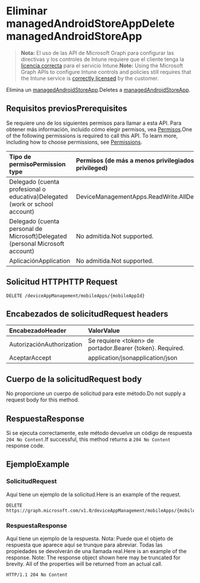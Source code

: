 # <a name="delete-managedandroidstoreapp"></a><span data-ttu-id="551d0-101">Eliminar managedAndroidStoreApp</span><span class="sxs-lookup"><span data-stu-id="551d0-101">Delete managedAndroidStoreApp</span></span>

> <span data-ttu-id="551d0-102">**Nota:** El uso de las API de Microsoft Graph para configurar las directivas y los controles de Intune requiere que el cliente tenga la [licencia correcta](https://go.microsoft.com/fwlink/?linkid=839381) para el servicio Intune.</span><span class="sxs-lookup"><span data-stu-id="551d0-102">**Note:** Using the Microsoft Graph APIs to configure Intune controls and policies still requires that the Intune service is [correctly licensed](https://go.microsoft.com/fwlink/?linkid=839381) by the customer.</span></span>

<span data-ttu-id="551d0-103">Elimina un [managedAndroidStoreApp](../resources/intune_apps_managedandroidstoreapp.md).</span><span class="sxs-lookup"><span data-stu-id="551d0-103">Deletes a [managedAndroidStoreApp](../resources/intune_apps_managedandroidstoreapp.md).</span></span>
## <a name="prerequisites"></a><span data-ttu-id="551d0-104">Requisitos previos</span><span class="sxs-lookup"><span data-stu-id="551d0-104">Prerequisites</span></span>
<span data-ttu-id="551d0-p101">Se requiere uno de los siguientes permisos para llamar a esta API. Para obtener más información, incluido cómo elegir permisos, vea [Permisos](../../../concepts/permissions_reference.md).</span><span class="sxs-lookup"><span data-stu-id="551d0-p101">One of the following permissions is required to call this API. To learn more, including how to choose permissions, see [Permissions](../../../concepts/permissions_reference.md).</span></span>

|<span data-ttu-id="551d0-107">Tipo de permiso</span><span class="sxs-lookup"><span data-stu-id="551d0-107">Permission type</span></span>|<span data-ttu-id="551d0-108">Permisos (de más a menos privilegiados)</span><span class="sxs-lookup"><span data-stu-id="551d0-108">Permissions (from least to most privileged)</span></span>|
|:---|:---|
|<span data-ttu-id="551d0-109">Delegado (cuenta profesional o educativa)</span><span class="sxs-lookup"><span data-stu-id="551d0-109">Delegated (work or school account)</span></span>|<span data-ttu-id="551d0-110">DeviceManagementApps.ReadWrite.All</span><span class="sxs-lookup"><span data-stu-id="551d0-110">DeviceManagementApps.ReadWrite.All</span></span>|
|<span data-ttu-id="551d0-111">Delegado (cuenta personal de Microsoft)</span><span class="sxs-lookup"><span data-stu-id="551d0-111">Delegated (personal Microsoft account)</span></span>|<span data-ttu-id="551d0-112">No admitida.</span><span class="sxs-lookup"><span data-stu-id="551d0-112">Not supported.</span></span>|
|<span data-ttu-id="551d0-113">Aplicación</span><span class="sxs-lookup"><span data-stu-id="551d0-113">Application</span></span>|<span data-ttu-id="551d0-114">No admitida.</span><span class="sxs-lookup"><span data-stu-id="551d0-114">Not supported.</span></span>|

## <a name="http-request"></a><span data-ttu-id="551d0-115">Solicitud HTTP</span><span class="sxs-lookup"><span data-stu-id="551d0-115">HTTP Request</span></span>
<!-- {
  "blockType": "ignored"
}
-->
``` http
DELETE /deviceAppManagement/mobileApps/{mobileAppId}
```

## <a name="request-headers"></a><span data-ttu-id="551d0-116">Encabezados de solicitud</span><span class="sxs-lookup"><span data-stu-id="551d0-116">Request headers</span></span>
|<span data-ttu-id="551d0-117">Encabezado</span><span class="sxs-lookup"><span data-stu-id="551d0-117">Header</span></span>|<span data-ttu-id="551d0-118">Valor</span><span class="sxs-lookup"><span data-stu-id="551d0-118">Value</span></span>|
|:---|:---|
|<span data-ttu-id="551d0-119">Autorización</span><span class="sxs-lookup"><span data-stu-id="551d0-119">Authorization</span></span>|<span data-ttu-id="551d0-120">Se requiere &lt;token&gt; de portador.</span><span class="sxs-lookup"><span data-stu-id="551d0-120">Bearer {token}. Required.</span></span>|
|<span data-ttu-id="551d0-121">Aceptar</span><span class="sxs-lookup"><span data-stu-id="551d0-121">Accept</span></span>|<span data-ttu-id="551d0-122">application/json</span><span class="sxs-lookup"><span data-stu-id="551d0-122">application/json</span></span>|

## <a name="request-body"></a><span data-ttu-id="551d0-123">Cuerpo de la solicitud</span><span class="sxs-lookup"><span data-stu-id="551d0-123">Request body</span></span>
<span data-ttu-id="551d0-124">No proporcione un cuerpo de solicitud para este método.</span><span class="sxs-lookup"><span data-stu-id="551d0-124">Do not supply a request body for this method.</span></span>

## <a name="response"></a><span data-ttu-id="551d0-125">Respuesta</span><span class="sxs-lookup"><span data-stu-id="551d0-125">Response</span></span>
<span data-ttu-id="551d0-126">Si se ejecuta correctamente, este método devuelve un código de respuesta `204 No Content`.</span><span class="sxs-lookup"><span data-stu-id="551d0-126">If successful, this method returns a `204 No Content` response code.</span></span>

## <a name="example"></a><span data-ttu-id="551d0-127">Ejemplo</span><span class="sxs-lookup"><span data-stu-id="551d0-127">Example</span></span>
### <a name="request"></a><span data-ttu-id="551d0-128">Solicitud</span><span class="sxs-lookup"><span data-stu-id="551d0-128">Request</span></span>
<span data-ttu-id="551d0-129">Aquí tiene un ejemplo de la solicitud.</span><span class="sxs-lookup"><span data-stu-id="551d0-129">Here is an example of the request.</span></span>
``` http
DELETE https://graph.microsoft.com/v1.0/deviceAppManagement/mobileApps/{mobileAppId}
```

### <a name="response"></a><span data-ttu-id="551d0-130">Respuesta</span><span class="sxs-lookup"><span data-stu-id="551d0-130">Response</span></span>
<span data-ttu-id="551d0-p102">Aquí tiene un ejemplo de la respuesta. Nota: Puede que el objeto de respuesta que aparece aquí se trunque para abreviar. Todas las propiedades se devolverán de una llamada real.</span><span class="sxs-lookup"><span data-stu-id="551d0-p102">Here is an example of the response. Note: The response object shown here may be truncated for brevity. All of the properties will be returned from an actual call.</span></span>
``` http
HTTP/1.1 204 No Content
```



